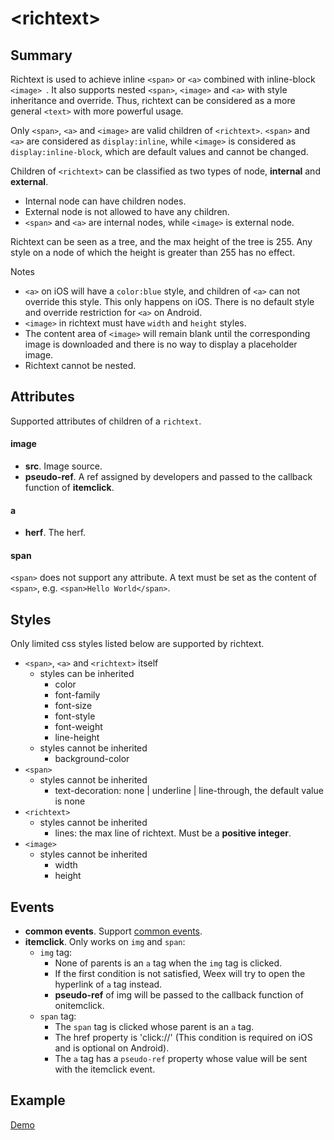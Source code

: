 # &lt;richtext&gt; <Badge text="v0.20+" type="warning"/>

## Summary

Richtext is used to achieve inline `<span>` or `<a>` combined with inline-block `<image> `. It also supports nested `<span>`, `<image>` and `<a>` with style inheritance and override. Thus, richtext can be considered as a more general `<text>` with more powerful usage.

Only `<span>`, `<a>` and `<image>` are valid children of `<richtext>`. `<span>` and `<a>` are considered as `display:inline`, while `<image>` is considered as `display:inline-block`, which are default values and cannot be changed.

Children of `<richtext>` can be classified as two types of node, **internal** and **external**.
* Internal node can have children nodes.
* External node is not allowed to have any children.
* `<span>` and `<a>` are internal nodes, while `<image>` is external node.

Richtext can be seen as a tree, and the max height of the tree is 255. Any style on a node of which the height is greater than 255 has no effect.

Notes
* `<a>` on iOS will have a `color:blue` style, and children of `<a>` can not override this style. This only happens on iOS. There is no default style and override restriction for `<a>` on Android.
* `<image>` in richtext must have `width` and `height` styles.
* The content area of `<image>` will remain blank until the corresponding image is downloaded and there is no way to display a placeholder image.
* Richtext cannot be nested.

## Attributes

Supported attributes of children of a `richtext`.

#### image

* **src**. Image source.
* **pseudo-ref**. A ref assigned by developers and passed to the callback function of **itemclick**.

#### a

* **herf**. The herf.

#### span

`<span>` does not support any attribute. A text must be set as the content of `<span>`, e.g. `<span>Hello World</span>`.

## Styles

Only limited css styles listed below are supported by richtext.

* `<span>`, `<a>` and `<richtext>` itself
    * styles can be inherited
        * color
        * font-family
        * font-size
        * font-style
        * font-weight
        * line-height
    * styles cannot be inherited
        * background-color
* `<span>`
    * styles cannot be inherited
        * text-decoration: none | underline | line-through, the default value is none
* `<richtext>`
    * styles cannot be inherited
        * lines: the max line of richtext. Must be a **positive integer**.
* `<image>`
    * styles cannot be inherited
        * width
        * height

## Events

* **common events**. Support [common events](../events/common-events.html).
* **itemclick**. Only works on `img` and `span`:
   * `img` tag:
      * None of parents is an `a` tag when the `img` tag is clicked.
      * If the first condition is not satisfied, Weex will try to open the hyperlink of `a` tag instead.
      * **pseudo-ref** of img will be passed to the callback function of onitemclick.
   * `span` tag:
      * The `span` tag is clicked whose parent is an `a` tag.
      * The href property is 'click://' (This condition is required on iOS and is optional on Android).
      * The `a` tag has a `pseudo-ref` property whose value will be sent with the itemclick event.

## Example

[Demo](http://dotwe.org/vue/f748b0cee3991522a66d4376b66a4f2a)
